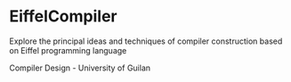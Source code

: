 # EiffelCompiler
Explore the principal ideas and techniques of compiler construction based on Eiffel programming language

Compiler Design - University of Guilan
